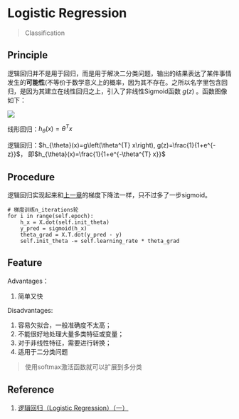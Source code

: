 # Logistic Regression
> Classification

## Principle
逻辑回归并不是用于回归，而是用于解决二分类问题，输出的结果表达了某件事情发生的**可能性**(不等价于数学意义上的概率，因为其不存在。之所以名字里包含回归，是因为其建立在线性回归之上，引入了非线性Sigmoid函数 $g(z)$ 。函数图像如下：

![](https://pic2.zhimg.com/80/v2-1562a80cf766ecfe77155fa84931e745_1440w.png)

线形回归：$h_{\theta}(x)=\theta^{T} x$

逻辑回归：$h_{\theta}(x)=g\left(\theta^{T} x\right), g(z)=\frac{1}{1+e^{-z}}$，
即$h_{\theta}(x)=\frac{1}{1+e^{-\theta^{T} x}}$

## Procedure
逻辑回归实现起来和[上一章](../01Single_Linear_Regression/readme.md)的梯度下降法一样，只不过多了一步sigmoid。
```
# 梯度训练n_iterations轮
for i in range(self.epoch):
    h_x = X.dot(self.init_theta)
    y_pred = sigmoid(h_x)
    theta_grad = X.T.dot(y_pred - y)
    self.init_theta -= self.learning_rate * theta_grad
```

## Feature
Advantages：
1. 简单又快

Disadvantages:
1. 容易欠拟合，一般准确度不太高；
2. 不能很好地处理大量多类特征或变量；
3. 对于非线性特征，需要进行转换；
4. 适用于二分类问题

> 使用softmax激活函数就可以扩展到多分类

## Reference
1. [逻辑回归（Logistic Regression）（一）](https://zhuanlan.zhihu.com/p/28408516)